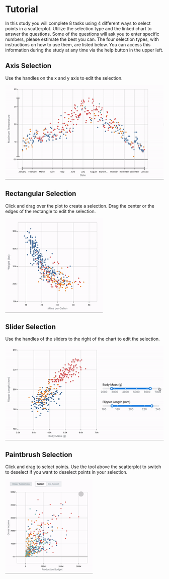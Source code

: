 # Tutorial
In this study you will complete 8 tasks using 4 different ways to select points in a scatterplot. Utilize the selection type and the linked chart to answer the questions. Some of the questions will ask you to enter specific numbers, please estimate the best you can. The four selection types, with instructions on how to use them, are listed below. You can access this information during the study at any time via the help button in the upper left.

## Axis Selection

Use the handles on the x and y axis to edit the selection.

<img src="./tutorialImages/axis.gif" width="auto" height="300px">

## Rectangular Selection

Click and drag over the plot to create a selection. Drag the center or the edges of the rectangle to edit the selection.

<img src="./tutorialImages/rectangleGif.gif" width="auto" height="300px">


## Slider Selection

Use the handles of the sliders to the right of the chart to edit the selection.

<img src="./tutorialImages/sliderGif.gif" width="auto" height="300px">


## Paintbrush Selection

Click and drag to select points. Use the tool above the scatterplot to switch to deselect if you want to deselect points in your selection.

<img src="./tutorialImages/paintbrush.gif" width="auto" height="300px">


